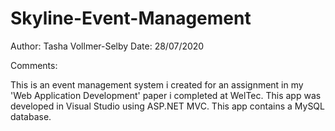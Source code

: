 # Skyline-Event-Management
Author: Tasha Vollmer-Selby
Date:   28/07/2020

Comments:

This is an event management system i created for an assignment in my 'Web Application Development' paper i completed at WelTec.
This app was developed in Visual Studio using ASP.NET MVC.
This app contains a MySQL database. 
